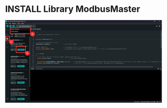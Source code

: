 # INSTALL Library ModbusMaster

![INSTALL Library ModbusMaster](https://github.com/summation2009/Modbus-sensor/blob/main/EX_S-TM-485/INSTALL%20Library.jpg?raw=true "Screen shot")

